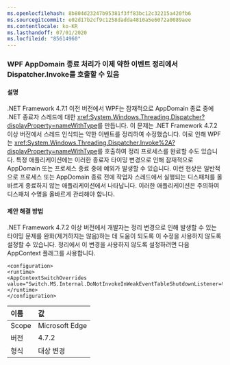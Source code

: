 ```yaml
---
ms.openlocfilehash: 8b804d23247b95381f3ff83bc12c32215a420fb6
ms.sourcegitcommit: e02d17b2cf9c1258dadda4810a5e6072a0089aee
ms.contentlocale: ko-KR
ms.lasthandoff: 07/01/2020
ms.locfileid: "85614960"
---
```

### <a name="wpf-appdomain-shutdown-handling-may-now-call-dispatcherinvoke-in-cleanup-of-weak-events"></a>WPF AppDomain 종료 처리가 이제 약한 이벤트 정리에서 Dispatcher.Invoke를 호출할 수 있음

#### <a name="details"></a>설명

.NET Framework 4.7.1 이전 버전에서 WPF는 잠재적으로 AppDomain 종료 중에 .NET 종료자 스레드에 대한 <xref:System.Windows.Threading.Dispatcher?displayProperty=nameWithType>를 만듭니다.  이 문제는 .NET Framework 4.7.2 이상 버전에서 스레드 인식되는 약한 이벤트를 정리하여 수정했습니다.  이로 인해 WPF는 <xref:System.Windows.Threading.Dispatcher.Invoke%2A?displayProperty=nameWithType>를 호출하여 정리 프로세스를 완료할 수도 있습니다. 특정 애플리케이션에는 이러한 종료자 타이밍 변경으로 인해 잠재적으로 AppDomain 또는 프로세스 종료 중에 예외가 발생할 수 있습니다.  이런 현상은 일반적으로 프로세스 또는 AppDomain 종료 전에 작업자 스레드에서 실행되는 디스패처를 올바르게 종료하지 않는 애플리케이션에서 나타납니다.  이러한 애플리케이션은 주의하여 디스패처 수명을 올바르게 관리해야 합니다.

#### <a name="suggestion"></a>제안 해결 방법

.NET Framework 4.7.2 이상 버전에서 개발자는 정리 변경으로 인해 발생할 수 있는 타이밍 문제를 완화(제거하지는 않음)하는 데 도움이 되도록 이 수정을 사용하지 않도록 설정할 수 있습니다. 정리에서 이 변경을 사용하지 않도록 설정하려면 다음 AppContext 플래그를 사용합니다.<pre><code class="lang-xml">&lt;configuration&gt;&#13;&#10;&lt;runtime&gt;&#13;&#10;&lt;AppContextSwitchOverrides value=&quot;Switch.MS.Internal.DoNotInvokeInWeakEventTableShutdownListener=true&quot;/&gt;&#13;&#10;&lt;/runtime&gt;&#13;&#10;&lt;/configuration&gt;&#13;&#10;</code></pre>

| 이름    | 값       |
|:--------|:------------|
| Scope   | Microsoft Edge        |
| 버전 | 4.7.2       |
| 형식    | 대상 변경 |
